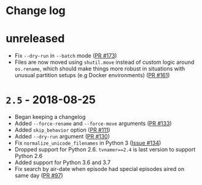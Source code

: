 # Change log

# unreleased
- Fix `--dry-run` in `--batch` mode
  ([PR #173](https://github.com/dbr/tvnamer/pull/173))
- Files are now moved using `shutil.move` instead of custom logic around `os.rename`, which should make things more robust in situations with unusual partition setups (e.g Docker environments)
  ([PR #161](https://github.com/dbr/tvnamer/pull/161))

# `2.5` - 2018-08-25
- Began keeping a changelog
- Added `--force-rename` and `--force-move` arguments
  ([PR #133](https://github.com/dbr/tvnamer/pull/133))
- Added `skip_behavior` option
  ([PR #111](https://github.com/dbr/tvnamer/pull/111))
- Added `--dry-run` argument
  ([PR #130](https://github.com/dbr/tvnamer/pull/130))
- Fix `normalize_unicode_filenames` in Python 3
  ([Issue #134](https://github.com/dbr/tvnamer/issues/134))
- Dropped support for Python 2.6. `tvnamer==2.4` is last version to
  support Python 2.6
- Added support for Python 3.6 and 3.7
- Fix search by air-date when episode had special episodes aired on same day
  ([PR #97](https://github.com/dbr/tvnamer/pull/97))
